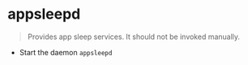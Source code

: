 # appsleepd
> Provides app sleep services.
> It should not be invoked manually.

- Start the daemon
`appsleepd`
